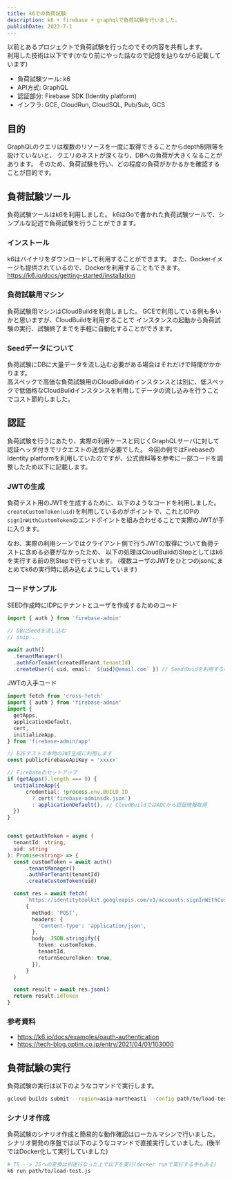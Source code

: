 ```yaml
---
title: k6での負荷試験
description: k6 + firebase + graphqlで負荷試験を行いました。
publishDate: 2023-7-1
---
```


以前とあるプロジェクトで負荷試験を行ったのでその内容を共有します。  
利用した技術は以下です(かなり前にやった話なので記憶を辿りながら記載しています)

- 負荷試験ツール: k6
- API方式: GraphQL
- 認証部分: Firebase SDK (Identity platform)
- インフラ: GCE, CloudRun, CloudSQL, Pub/Sub, GCS

## 目的

GraphQLのクエリは複数のリソースを一度に取得できることからdepth制限等を設けていないと、
クエリのネストが深くなり、DBへの負荷が大きくなることがあります。
そのため、負荷試験を行い、どの程度の負荷がかかるかを確認することが目的です。

## 負荷試験ツール

負荷試験ツールはk6を利用しました。
k6はGoで書かれた負荷試験ツールで、シンプルな記述で負荷試験を行うことができます。

### インストール

k6はバイナリをダウンロードして利用することができます。
また、Dockerイメージも提供されているので、Dockerを利用することもできます。  
https://k6.io/docs/getting-started/installation

### 負荷試験用マシン

負荷試験用マシンはCloudBuildを利用しました。
GCEで利用している例も多いかと思いますが、CloudBuildを利用することで
インスタンスの起動から負荷試験の実行、試験終了までを手軽に自動化することができます。

### Seedデータについて

負荷試験にDBに大量データを流し込む必要がある場合はそれだけで時間がかかります。  
高スペックで高価な負荷試験用のCloudBuildのインスタンスとは別に、低スペックで低価格なCloudBuildインスタンスを利用してデータの流し込みを行うことでコスト節約しました。

## 認証

負荷試験を行うにあたり、実際の利用ケースと同じくGraphQLサーバに対して認証ヘッダ付きでリクエストの送信が必要でした。
今回の例ではFirebaseのIdentity platformを利用していたのですが、公式資料等を参考に一部コードを調整したため以下に記載します。

### JWTの生成

負荷テスト用のJWTを生成するために、以下のようなコードを利用しました。  
`createCustomToken(uid)`を利用しているのがポイントで、これとIDPの`signInWithCustomToken`のエンドポイントを組み合わせることで実際のJWTが手に入ります。

なお、実際の利用シーンではクライアント側で行うJWTの取得について負荷テストに含める必要がなかったため、
以下の処理はCloudBuildのStepとしてはk6を実行する前の別Stepで行っています。
(複数ユーザのJWTをひとつのjsonにまとめてk6の実行時に読み込むようにしています)

### コードサンプル

SEED作成時にIDPにテナントとユーザを作成するためのコード
```ts
import { auth } from 'firebase-admin'

// DBにSeedを流し込む
// snip...

await auth()
  .tenantManager()
  .authForTenant(createdTenant.tenantId)
  .createUser({ uid, email: `${uid}@email.com` }) // Seedのuidを利用する(実際はPromise.allで複数アカウントを作成)
```

JWTの入手コード
```ts
import fetch from 'cross-fetch'
import { auth } from 'firebase-admin'
import {
  getApps,
  applicationDefault,
  cert,
  initializeApp,
} from 'firebase-admin/app'

// E2Eテストで本物のJWT生成に利用します
const publicFirebaseApiKey = 'xxxxx'

// Firebaseのセットアップ
if (getApps().length === 0) {
  initializeApp({
      credential: !process.env.BUILD_ID
        ? cert('firebase-adminsdk.json')
        : applicationDefault(), // CloudBuildではADCから認証情報取得
  })
}


const getAuthToken = async (
  tenantId: string,
  uid: string
): Promise<string> => {
  const customToken = await auth()
      .tenantManager()
      .authForTenant(tenantId)
      .createCustomToken(uid)

  const res = await fetch(
      `https://identitytoolkit.googleapis.com/v1/accounts:signInWithCustomToken?key=${publicFirebaseApiKey}`,
      {
        method: 'POST',
        headers: {
          'Content-Type': 'application/json',
        },
        body: JSON.stringify({
          token: customToken,
          tenantId,
          returnSecureToken: true,
        }),
      }
  )

  const result = await res.json()
  return result.idToken
}
```


### 参考資料

- https://k6.io/docs/examples/oauth-authentication
- https://tech-blog.optim.co.jp/entry/2021/04/01/103000

## 負荷試験の実行

負荷試験の実行は以下のようなコマンドで実行します。

```sh
gcloud builds submit --region=asia-northeast1 --config path/to/load-test.yaml
```

### シナリオ作成

負荷試験のシナリオ作成と簡易的な動作確認はローカルマシンで行いました。
シナリオ開発の序盤では以下のようなコマンドで直接実行していました。(後半ではDocker化して実行していました)

```sh
# TS --> JSへの変換は別途行なった上で以下を実行(docker runで実行する手もある)
k6 run path/to/load-test.js
```
